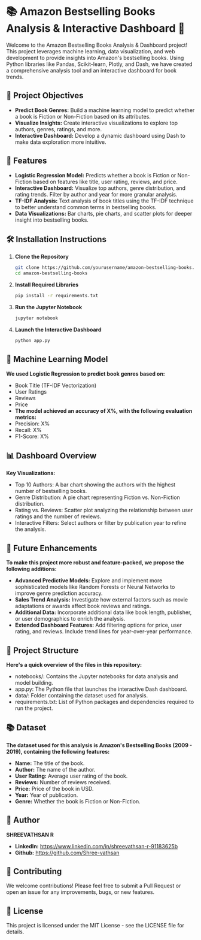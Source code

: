 # 📚 Amazon Bestselling Books Analysis & Interactive Dashboard 🚀

Welcome to the Amazon Bestselling Books Analysis & Dashboard project! This project leverages machine learning, data visualization, and web development to provide insights into Amazon's bestselling books. Using Python libraries like Pandas, Scikit-learn, Plotly, and Dash, we have created a comprehensive analysis tool and an interactive dashboard for book trends.

## 🎯 Project Objectives
- **Predict Book Genres:** Build a machine learning model to predict whether a book is Fiction or Non-Fiction based on its attributes.
- **Visualize Insights:** Create interactive visualizations to explore top authors, genres, ratings, and more.
- **Interactive Dashboard:** Develop a dynamic dashboard using Dash to make data exploration more intuitive.

## 🚀 Features
- **Logistic Regression Model:** Predicts whether a book is Fiction or Non-Fiction based on features like title, user rating, reviews, and price.
- **Interactive Dashboard:** Visualize top authors, genre distribution, and rating trends. Filter by author and year for more granular analysis.
- **TF-IDF Analysis:** Text analysis of book titles using the TF-IDF technique to better understand common terms in bestselling books.
- **Data Visualizations:** Bar charts, pie charts, and scatter plots for deeper insight into bestselling books.

## 🛠️ Installation Instructions

1. **Clone the Repository**
   ```bash
   git clone https://github.com/yourusername/amazon-bestselling-books.git
   cd amazon-bestselling-books
2. **Install Required Libraries**
   ```bash
   pip install -r requirements.txt
3. **Run the Jupyter Notebook**
   ```bash
   jupyter notebook
4. **Launch the Interactive Dashboard**
   ```bash
   python app.py
   
## 🧠 Machine Learning Model
**We used Logistic Regression to predict book genres based on:**
- Book Title (TF-IDF Vectorization)
- User Ratings
- Reviews
- Price
- **The model achieved an accuracy of X%, with the following evaluation metrics:**
- Precision: X%
- Recall: X%
- F1-Score: X%

## 📊 Dashboard Overview
**Key Visualizations:**
- Top 10 Authors: A bar chart showing the authors with the highest number of bestselling books.
- Genre Distribution: A pie chart representing Fiction vs. Non-Fiction distribution.
- Rating vs. Reviews: Scatter plot analyzing the relationship between user ratings and the number of reviews.
- Interactive Filters: Select authors or filter by publication year to refine the analysis.
  
## 🚀 Future Enhancements
**To make this project more robust and feature-packed, we propose the following additions:**
- **Advanced Predictive Models:** Explore and implement more sophisticated models like Random Forests or Neural Networks to improve genre prediction accuracy.
- **Sales Trend Analysis:** Investigate how external factors such as movie adaptations or awards affect book reviews and ratings.
- **Additional Data:** Incorporate additional data like book length, publisher, or user demographics to enrich the analysis.
- **Extended Dashboard Features:** Add filtering options for price, user rating, and reviews. Include trend lines for year-over-year performance.
  
## 📁 Project Structure
**Here's a quick overview of the files in this repository:**
- notebooks/: Contains the Jupyter notebooks for data analysis and model building.
- app.py: The Python file that launches the interactive Dash dashboard.
- data/: Folder containing the dataset used for analysis.
- requirements.txt: List of Python packages and dependencies required to run the project.

## 📚 Dataset
**The dataset used for this analysis is Amazon's Bestselling Books (2009 - 2019), containing the following features:**
- **Name:** The title of the book.
- **Author:** The name of the author.
- **User Rating:** Average user rating of the book.
- **Reviews:** Number of reviews received.
- **Price:** Price of the book in USD.
- **Year:** Year of publication.
- **Genre:** Whether the book is Fiction or Non-Fiction.

## 👤 Author
**SHREEVATHSAN R**
- **LinkedIn:** https://www.linkedin.com/in/shreevathsan-r-91183625b
- **Github:** https://github.com/Shree-vathsan

## 🔗 Contributing
We welcome contributions! Please feel free to submit a Pull Request or open an issue for any improvements, bugs, or new features.

## 📄 License
This project is licensed under the MIT License - see the LICENSE file for details.
